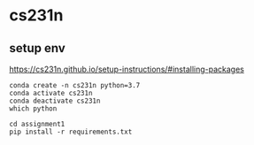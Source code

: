 # cs231n

## setup env

https://cs231n.github.io/setup-instructions/#installing-packages

```
conda create -n cs231n python=3.7
conda activate cs231n
conda deactivate cs231n
which python

cd assignment1
pip install -r requirements.txt
```

